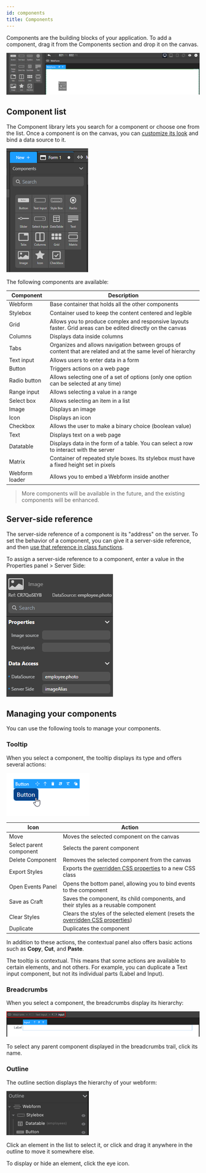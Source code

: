 ```yaml
---
id: components
title: Components
---
```


Components are the building blocks of your application. To add a component, drag it from the Components section and drop it on the canvas.

![add-component-screenshot](img/add-component.png)

## Component list

The Component library lets you search for a component or choose one from the list. Once a component is on the canvas, you can [customize its look](styling.md) and bind a data source to it.

![alt-text](img/components.png)

The following components are available: 

|Component|Description|
|---|---|
|Webform| Base container that holds all the other components| 
|Stylebox| Container used to keep the content centered and legible |
|Grid| Allows you to produce complex and responsive layouts faster. Grid areas can be edited directly on the canvas |
|Columns|Displays data inside columns|
|Tabs|Organizes and allows navigation between groups of content that are related and at the same level of hierarchy|
|Text input|Allows users to enter data in a form|
|Button|Triggers actions on a web page|
|Radio button|Allows selecting one of a set of options (only one option can be selected at any time)|
|Range input|Allows selecting a value in a range|
|Select box|Allows selecting an item in a list|
|Image|Displays an image|
|Icon|Displays an icon|
|Checkbox|Allows the user to make a binary choice (boolean value)|
|Text|Displays text on a web page|
|Datatable|Displays data in the form of a table. You can select a row to interact with the server|
|Matrix| Container of repeated style boxes. Its stylebox must have a fixed height set in pixels|
|Webform loader| Allows you to embed a Webform inside another

> More components will be available in the future, and the existing components will be enhanced.

## Server-side reference

The server-side reference of a component is its "address" on the server. To set the behavior of a component, you can give it a server-side reference, and then [use that reference in class functions](../API/WebFormItemClass.md).

To assign a server-side reference to a component, enter a value in the Properties panel > Server Side:

![alt-text](img/image-server-side.png)

## Managing your components

You can use the following tools to manage your components.

### Tooltip

When you select a component, the tooltip displays its type and offers several actions:

![tooltip](img/tooltip.png)

|Icon|Action|
|---|---|
|Move|Moves the selected component on the canvas|
|Select parent component|Selects the parent component|
|Delete Component|Removes the selected component from the canvas|
|Export Styles|Exports the [overridden CSS properties](styling.md#overriding-style-properties) to a new CSS class|
|Open Events Panel|Opens the bottom panel, allowing you to bind events to the component|
|Save as Craft|Saves the component, its child components, and their styles as a reusable component|
|Clear Styles|Clears the styles of the selected element (resets the [overridden CSS properties](styling.md#overriding-style-properties))|
|Duplicate|Duplicates the component|

In addition to these actions, the contextual panel also offers basic actions such as **Copy**, **Cut**, and **Paste**.

The tooltip is contextual. This means that some actions are available to certain elements, and not others. For example, you can duplicate a Text input component, but not its individual parts (Label and Input). 

### Breadcrumbs

When you select a component, the breadcrumbs display its hierarchy:

![breadcrumbs](img/breadcrumbs.png)

To select any parent component displayed in the breadcrumbs trail, click its name. 

### Outline

The outline section displays the hierarchy of your webform:

![outline](img/outline.png)

Click an element in the list to select it, or click and drag it anywhere in the outline to move it somewhere else.

To display or hide an element, click the eye icon.